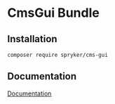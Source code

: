 # CmsGui Bundle

## Installation

```
composer require spryker/cms-gui
```

## Documentation

[Documentation](http://spryker.github.io)
